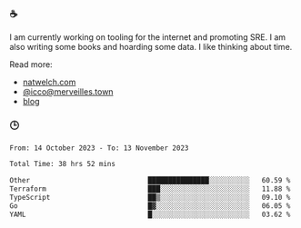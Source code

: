 ### ☕

I am currently working on tooling for the internet and promoting SRE. I am also writing some books and hoarding some data. I like thinking about time. 

Read more:

 - [natwelch.com](https://natwelch.com)
 - [@icco@merveilles.town](https://merveilles.town/@icco)
 - [blog](https://writing.natwelch.com)

### 🕒

<!--START_SECTION:waka-->

```txt
From: 14 October 2023 - To: 13 November 2023

Total Time: 38 hrs 52 mins

Other                             ███████████████░░░░░░░░░░   60.59 %
Terraform                         ███░░░░░░░░░░░░░░░░░░░░░░   11.88 %
TypeScript                        ██▒░░░░░░░░░░░░░░░░░░░░░░   09.10 %
Go                                █▓░░░░░░░░░░░░░░░░░░░░░░░   06.05 %
YAML                              █░░░░░░░░░░░░░░░░░░░░░░░░   03.62 %
```

<!--END_SECTION:waka-->
